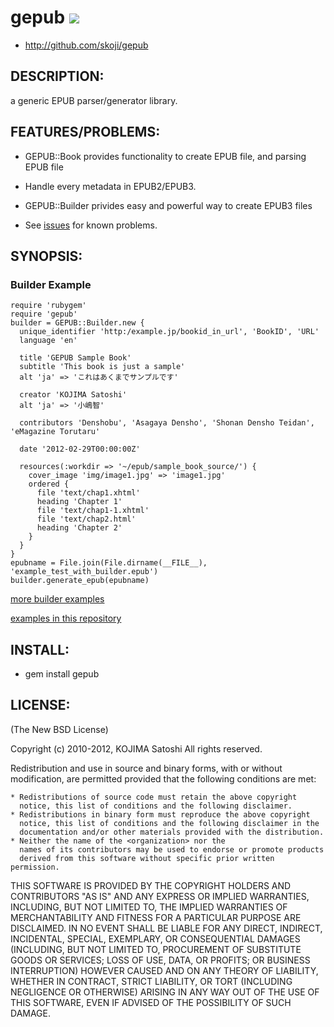 # gepub [<img src="https://secure.travis-ci.org/skoji/gepub.png" />](http://travis-ci.org/skoji/gepub)

* http://github.com/skoji/gepub

## DESCRIPTION:

a generic EPUB parser/generator library.

## FEATURES/PROBLEMS:

* GEPUB::Book provides functionality to create EPUB file, and parsing EPUB file
* Handle every metadata in EPUB2/EPUB3.
* GEPUB::Builder privides easy and powerful way to create EPUB3 files

* See [issues](https://github.com/skoji/gepub/issues/) for known problems.

## SYNOPSIS:

### Builder Example

    require 'rubygem'
    require 'gepub'
    builder = GEPUB::Builder.new {
      unique_identifier 'http:/example.jp/bookid_in_url', 'BookID', 'URL'
      language 'en'

      title 'GEPUB Sample Book'
      subtitle 'This book is just a sample'
      alt 'ja' => 'これはあくまでサンプルです'

      creator 'KOJIMA Satoshi'
      alt 'ja' => '小嶋智'

      contributors 'Denshobu', 'Asagaya Densho', 'Shonan Densho Teidan', 'eMagazine Torutaru'

      date '2012-02-29T00:00:00Z'

      resources(:workdir => '~/epub/sample_book_source/') {
        cover_image 'img/image1.jpg' => 'image1.jpg'
        ordered {
          file 'text/chap1.xhtml'
          heading 'Chapter 1'
          file 'text/chap1-1.xhtml'
          file 'text/chap2.html'
          heading 'Chapter 2'
        }
      }
    }
    epubname = File.join(File.dirname(__FILE__), 'example_test_with_builder.epub')
    builder.generate_epub(epubname)

[more builder examples](https://gist.github.com/1878995)
 
[examples in this repository](https://github.com/skoji/gepub/tree/master/examples/) 

## INSTALL:

* gem install gepub

## LICENSE:

(The New BSD License)

Copyright (c) 2010-2012, KOJIMA Satoshi
All rights reserved.

Redistribution and use in source and binary forms, with or without
modification, are permitted provided that the following conditions are met:

    * Redistributions of source code must retain the above copyright
      notice, this list of conditions and the following disclaimer.
    * Redistributions in binary form must reproduce the above copyright
      notice, this list of conditions and the following disclaimer in the
      documentation and/or other materials provided with the distribution.
    * Neither the name of the <organization> nor the
      names of its contributors may be used to endorse or promote products
      derived from this software without specific prior written permission.

THIS SOFTWARE IS PROVIDED BY THE COPYRIGHT HOLDERS AND CONTRIBUTORS "AS IS" AND
ANY EXPRESS OR IMPLIED WARRANTIES, INCLUDING, BUT NOT LIMITED TO, THE IMPLIED
WARRANTIES OF MERCHANTABILITY AND FITNESS FOR A PARTICULAR PURPOSE ARE
DISCLAIMED. IN NO EVENT SHALL <COPYRIGHT HOLDER> BE LIABLE FOR ANY
DIRECT, INDIRECT, INCIDENTAL, SPECIAL, EXEMPLARY, OR CONSEQUENTIAL DAMAGES
(INCLUDING, BUT NOT LIMITED TO, PROCUREMENT OF SUBSTITUTE GOODS OR SERVICES;
LOSS OF USE, DATA, OR PROFITS; OR BUSINESS INTERRUPTION) HOWEVER CAUSED AND
ON ANY THEORY OF LIABILITY, WHETHER IN CONTRACT, STRICT LIABILITY, OR TORT
(INCLUDING NEGLIGENCE OR OTHERWISE) ARISING IN ANY WAY OUT OF THE USE OF THIS
SOFTWARE, EVEN IF ADVISED OF THE POSSIBILITY OF SUCH DAMAGE.
